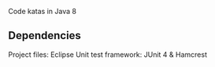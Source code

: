 Code katas in Java 8

Dependencies
------------

Project files: Eclipse
Unit test framework: JUnit 4 & Hamcrest
